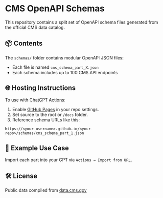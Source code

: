 
# CMS OpenAPI Schemas

This repository contains a split set of OpenAPI schema files generated from the official CMS data catalog.

## 📦 Contents

The `schemas/` folder contains modular OpenAPI JSON files:
- Each file is named `cms_schema_part_X.json`
- Each schema includes up to 100 CMS API endpoints

## 🌐 Hosting Instructions

To use with [ChatGPT Actions](https://platform.openai.com/docs/guides/gpt/actions):
1. Enable [GitHub Pages](https://pages.github.com/) in your repo settings.
2. Set source to the root or `/docs` folder.
3. Reference schema URLs like this:

```
https://<your-username>.github.io/<your-repo>/schemas/cms_schema_part_1.json
```

## 🧠 Example Use Case

Import each part into your GPT via `Actions → Import from URL`.

## 🛠️ License

Public data compiled from [data.cms.gov](https://data.cms.gov)

